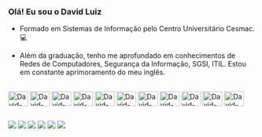 ### Olá! Eu sou o David Luiz

- Formado em Sistemas de Informação pelo Centro Universitário Cesmac.💻

- Além da graduação, tenho me aprofundado em conhecimentos de Redes de Computadores, Segurança da Informação, SGSI, ITIL.
Estou em constante aprimoramento do meu inglês.

 
<div style="display: inline_block"><br>
  <img align="center" alt="David-Shield" height="30" width="40" src="https://icongr.am/octicons/shield-check.svg?size=128&color=00ff4c">
  <img align="center" alt="David-Cisco" height="30" width="40" src="https://icongr.am/simple/cisco.svg?size=128&color=000000&colored=false">
  <img align="center" alt="David-HPE" height="30" width="40" src="https://icongr.am/simple/hp.svg?size=118&color=42ff7b&colored=false">
  <img align="center" alt="David-Fortinet" height="30" width="40" src="https://icongr.am/simple/fortinet.svg?size=118&color=42ff7b&colored=false">
  <img align="center" alt="David-Linux" height="30" width="40" src="https://icongr.am/simple/linux.svg?size=118&color=42ff7b&colored=false">
  <img align="center" alt="David-Duolingo" height="30" width="40" src="https://icongr.am/simple/duolingo.svg?size=128&color=42ff7b&colored=false">
  <img align="center" alt="David-figma" height="30" width="40" src="https://cdn.jsdelivr.net/gh/devicons/devicon/icons/figma/figma-original.svg" />
  <img align="center" alt="David-Canvas" height="30" width="40" src="https://cdn.jsdelivr.net/gh/devicons/devicon/icons/canva/canva-original.svg" />
  <img align="center" alt="David-Github" height="30" width="40" src="https://cdn.jsdelivr.net/gh/devicons/devicon/icons/github/github-original.svg" />
  <img align="center" alt="David-Vscode" height="30" width="40" src="https://cdn.jsdelivr.net/gh/devicons/devicon/icons/vscode/vscode-original.svg" />
  <img align="center" alt="David-Ap" height="30" width="40" src="https://icongr.am/material/access-point.svg?size=128&color=00ff62" />
  
 
  
  



  </div>
  
##

<div> 
  <a href="https://www.youtube.com/channel/UCuRGzGHFfTswFICPxReGVXA" target="_blank"><img src="https://img.shields.io/badge/YouTube-FF0000?style=for-the-badge&logo=youtube&logoColor=white" target="_blank"></a>
  <a href="https://instagram.com/dvdluiz" target="_blank"><img src="https://img.shields.io/badge/-Instagram-%23E4405F?style=for-the-badge&logo=instagram&logoColor=white" target="_blank"></a>
 	<a href="https://www.twitch.tv/#" target="_blank"><img src="https://img.shields.io/badge/Twitch-9146FF?style=for-the-badge&logo=twitch&logoColor=white" target="_blank"></a>
 <a href="https://discord.gg/#" target="_blank"><img src="https://img.shields.io/badge/Discord-7289DA?style=for-the-badge&logo=discord&logoColor=white" target="_blank"></a> 
  <a href = "mailto:dvdluiz1991@gmail.com"><img src="https://img.shields.io/badge/-Gmail-%23333?style=for-the-badge&logo=gmail&logoColor=white" target="_blank"></a>
  <a href="https://www.linkedin.com/in/dvdluiz91/" target="_blank"><img src="https://img.shields.io/badge/-LinkedIn-%230077B5?style=for-the-badge&logo=linkedin&logoColor=white" target="_blank"></a> 
  
</div>
